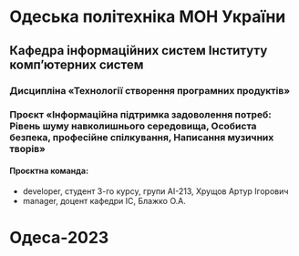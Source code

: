 # Одеська політехніка МОН України
## Кафедра інформаційних систем Інституту комп’ютерних систем
### Дисципліна «Технології створення програмних продуктів»
### Проєкт «Інформаційна підтримка задоволення потреб: Рівень шуму навколишнього середовища, Особиста безпека, професійне спілкування, Написання музичних творів»
#### Проєктна команда:
- developer, студент 3-го курсу, групи АІ-213, Хрущов Артур Ігорович
- manager, доцент кафедри ІС, Блажко О.А.
# Одеса-2023

